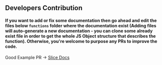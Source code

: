 ## Developers Contribution 

#### If you want to add or fix some documentation then go ahead and edit the files below `functions` folder where the documentation exist (Adding files will auto-generate a new documentation - you can clone some already exist file in order to get the whole JS Object structure that describes the function). Otherwise, you're welcome to purpose any PRs to improve the code.

Good Example PR -> <a href="https://github.com/Attrash-Islam/rudash-website/pull/2">Slice Docs</a>
